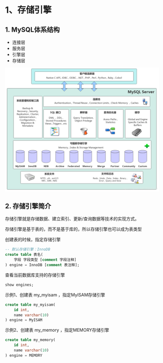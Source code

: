 
# 1、存储引擎

## 1. MySQL体系结构
- 连接层
- 服务层
- 引擎层
- 存储层

![](./img/MySQL体系结构.png)

## 2. 存储引擎简介

存储引擎就是存储数据、建立索引、更新/查询数据等技术的实现方式。

存储引擎是基于表的，而不是基于库的，所以存储引擎也可以成为表类型

创建表的时候，指定存储引擎

```sql
-- 默认存储引擎：InnoDB
create table 表名(
    字段 字段类型 [comment 字段注释]
) engine = InnoDB [comment 表注释];
```

查看当前数据库支持的存储引擎

```sql
show engines;
```

示例1、创建表 my_myisam ，指定MyISAM存储引擎

```sql
create table my_myisam(
    id int,
    name varchar(10)
) engine = MyISAM
```

示例2、创建表 my_memory ，指定MEMORY存储引擎

```sql
create table my_memory(
    id int,
    name varchar(10)
) engine = MEMORY
```
